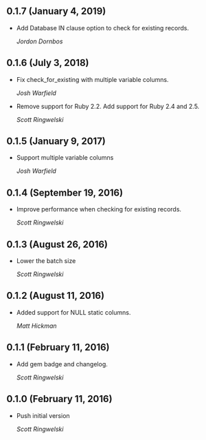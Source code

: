 ## 0.1.7 (January 4, 2019) ##

*   Add Database IN clause option to check for existing records.

    *Jordon Dornbos*

## 0.1.6 (July 3, 2018) ##

*   Fix check_for_existing with multiple variable columns.

    *Josh Warfield*

*   Remove support for Ruby 2.2. Add support for Ruby 2.4 and 2.5.

    *Scott Ringwelski*

## 0.1.5 (January 9, 2017) ##

*   Support multiple variable columns

    *Josh Warfield*

## 0.1.4 (September 19, 2016) ##

*   Improve performance when checking for existing records.

    *Scott Ringwelski*

## 0.1.3 (August 26, 2016) ##

*   Lower the batch size

    *Scott Ringwelski*


## 0.1.2 (August 11, 2016) ##

*   Added support for NULL static columns.

    *Matt Hickman*


## 0.1.1 (February 11, 2016) ##

*   Add gem badge and changelog.

    *Scott Ringwelski*


## 0.1.0 (February 11, 2016) ##

*   Push initial version

    *Scott Ringwelski*
